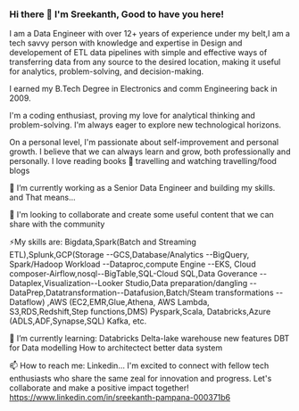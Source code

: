 ### Hi there 👋  I'm Sreekanth, Good to have you here!

I am a Data Engineer with over 12+ years of experience under my belt,I am a tech savvy person with knowledge and expertise in Design and developement of ETL data pipelines with simple and effective ways of transferring data from any source to the desired location, making it useful for analytics, problem-solving, and decision-making.

I earned my B.Tech Degree in Electronics and comm Engineering back in 2009. 

I'm a coding enthusiast, proving my love for analytical thinking and problem-solving. I'm always eager to explore new technological horizons.

On a personal level, I'm passionate about self-improvement and personal growth. I believe that we can always learn and grow, both professionally and personally. 
I love reading books 📗 travelling and watching travelling/food blogs


🔭 I’m currently working as a Senior Data Engineer and building my skills.  and That means...

💬 I'm looking to collaborate and create some useful content that we can share with the community

⚡My skills are: Bigdata,Spark(Batch and Streaming ETL),Splunk,GCP(Storage --GCS,Database/Analytics --BigQuery, Spark/Hadoop Workload --Dataproc,compute Engine --EKS, Cloud composer-Airflow,nosql--BigTable,SQL-Cloud SQL,Data Goverance --Dataplex,Visualization--Looker Studio,Data preparation/dangling --DataPrep,Datatransformation--Datafusion,Batch/Steam transformations --Dataflow) ,AWS (EC2,EMR,Glue,Athena, AWS Lambda, S3,RDS,Redshift,Step functions,DMS) Pyspark,Scala, Databricks,Azure (ADLS,ADF,Synapse,SQL) Kafka, etc.

🌱 I’m currently learning:
Databricks Delta-lake warehouse new features
DBT for Data modelling
How to architectect better data system

📫 How to reach me: Linkedin...
I'm excited to connect with fellow tech enthusiasts who share the same zeal for innovation and progress. 
Let's collaborate and make a positive impact together!
https://www.linkedin.com/in/sreekanth-pampana-000371b6


